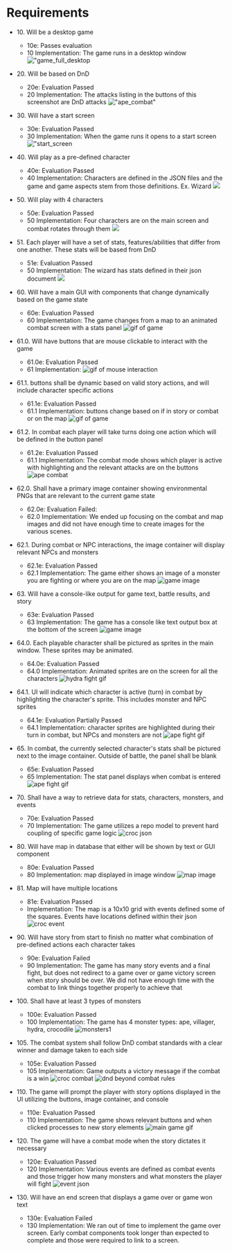 # Requirements

* 10\. Will be a desktop game
    * 10e: Passes evaluation
    * 10 Implementation: The game runs in a desktop window
    !["game_full_desktop](./images/mvp/game_full_desktop.png)

* 20\. Will be based on DnD
    * 20e: Evaluation Passed
    * 20 Implementation: The attacks listing in the buttons of this screenshot are DnD attacks
    !["ape_combat"](./images/mvp/combat_with_ape.png)


* 30\. Will have a start screen
    * 30e: Evaluation Passed
    * 30 Implementation: When the game runs it opens to a start screen
    !["start_screen](./images/mvp/start_screen.png)


* 40\. Will play as a pre-defined character
    * 40e: Evaluation Passed
    * 40 Implementation: Characters are defined in the JSON files and the game and game aspects stem from those definitions. Ex. Wizard
    ![](./images/mvp/wizard_json.png)



* 50\. Will play with 4 characters
    * 50e: Evaluation Passed
    * 50 Implementation: Four characters are on the main screen and combat rotates through them
    ![](./images/mvp/main_game_screen_map.png)


* 51\. Each player will have a set of stats, features/abilities that differ from one another. These stats will be based from DnD
    * 51e: Evaluation Passed
    * 50 Implementation: The wizard has stats defined in their json document
    ![](./images/mvp/wizard_json.png)


* 60\. Will have a main GUI with components that change dynamically based on the game state
    * 60e: Evaluation Passed
    * 60 Implementation: The game changes from a map to an animated combat screen with a stats panel
    ![gif of game](./images/mvp/scene_change.gif)


* 61.0\. Will have buttons that are mouse clickable to interact with the game
    * 61.0e: Evaluation Passed
    * 61 Implementation:
    ![gif of mouse interaction](./images/mvp/game_interaction_with_mouse.gif)


* 61.1\. buttons shall be dynamic based on valid story actions, and will include character specific actions
  * 61.1e: Evaluation Passed
  * 61.1 Implementation: buttons change based on if in story or combat or on the map
  ![gif of game](./images/mvp/scene_change.gif)


* 61.2\. In combat each player will take turns doing one action which will be defined in the button panel
  * 61.2e: Evaluation Passed
  * 61.1 Implementation: The combat mode shows which player is active with highlighting and the relevant attacks are on the buttons
  ![ape combat](./images/mvp/combat_with_ape.png)
  
* 62.0\. Shall have a primary image container showing environmental PNGs that are relevant to the current game state
    * 62.0e: Evaluation Failed:
    * 62.0 Implementation: We ended up focusing on the combat and map images and did not have enough time to create images for the various scenes.

* 62.1\. During combat or NPC interactions, the image container will display relevant NPCs and monsters
    * 62.1e: Evaluation Passed
    * 62.1 Implementation: The game either shows an image of a monster you are fighting or where you are on the map
    ![game image](./images/mvp/scene_change.gif)


* 63\. Will have a console-like output for game text, battle results, and story
    * 63e: Evaluation Passed
    * 63 Implementation: The game has a console like text output box at the bottom of the screen
    ![game image](./images/mvp/main_game_screen_map.png)


* 64.0\. Each playable character shall be pictured as sprites in the main window. These sprites may be animated.
  * 64.0e: Evaluation Passed
  * 64.0 Implementation: Animated sprites are on the screen for all the characters
  ![hydra fight gif](./images/mvp/hydra_fight.gif)


* 64.1\. UI will indicate which character is active (turn) in combat by highlighting the character's sprite. This includes monster and NPC sprites
  * 64.1e: Evaluation Partially Passed
  * 64.1 Implementation: character sprites are highlighted during their turn in combat, but NPCs and monsters are not
  ![ape fight gif](./images/mvp/ape_combat_video.gif)


* 65\. In combat, the currently selected character's stats shall be pictured next to the image container. Outside of battle, the panel shall be blank
  * 65e: Evaluation Passed
  * 65 Implementation: The stat panel displays when combat is entered
  ![ape fight gif](./images/mvp/ape_combat_video.gif)

* 70\. Shall have a way to retrieve data for stats, characters, monsters, and events
    * 70e: Evaluation Passed
    * 70 Implementation: The game utilizes a repo model to prevent hard coupling of specific game logic 
    ![croc json](./images/mvp/crocodile_json.png)


* 80\. Will have map in database that either will be shown by text or GUI component
    * 80e: Evaluation Passed
    * 80 Implementation: map displayed in image window
    ![map image](./images/mvp/main_game_screen_map.png)


* 81\. Map will have multiple locations
    * 81e: Evaluation Passed
    * Implementation: The map is a 10x10 grid with events defined some of the squares. Events have locations defined within their json
    ![croc event](./images/mvp/croc_event.png)


* 90\. Will have story from start to finish no matter what combination of pre-defined actions each character takes
    * 90e: Evaluation Failed
    * 90 Implementation: The game has many story events and a final fight, but does not redirect to a game over or game victory screen when story should be over. We did not have enough time with the combat to link things together properly to achieve that
  

* 100\. Shall have at least 3 types of monsters
    * 100e: Evaluation Passed
    * 100 Implementation: The game has 4 monster types: ape, villager, hydra, crocodile
    ![monsters1](./images/mvp/villager_json.png)


* 105\. The combat system shall follow DnD combat standards with a clear winner and damage taken to each side
    * 105e: Evaluation Passed
    * 105 Implementation: Game outputs a victory message if the combat is a win
    ![croc combat](./images/mvp/croc_combat.png) 
    ![dnd beyond combat rules](./images/mvp/dnd_beyond_combat.png)


* 110\. The game will prompt the player with story options displayed in the UI utilizing the buttons, image container, and console
    * 110e: Evaluation Passed
    * 110 Implementation: The game shows relevant buttons and when clicked processes to new story elements
    ![main game gif](./images/mvp/scene_change.gif)
    



* 120\. The game will have a combat mode when the story dictates it necessary
    * 120e: Evaluation Passed
    * 120 Implementation: Various events are defined as combat events and those trigger how many monsters and what monsters the player will fight
    ![event json](./images/mvp/croc_event.png)

* 130\. Will have an end screen that displays a game over or game won text
    * 130e: Evaluation Failed
    * 130 Implementation: We ran out of time to implement the game over screen. Early combat components took longer than expected to complete and those were required to link to a screen.
